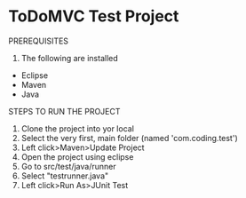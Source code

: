 # ToDoMVC Test Project


PREREQUISITES

1. The following are installed
  - Eclipse
  - Maven
  - Java


STEPS TO RUN THE PROJECT

1. Clone the project into yor local
2. Select the very first, main folder (named 'com.coding.test')
3. Left click>Maven>Update Project
4. Open the project using eclipse
5. Go to src/test/java/runner
6. Select "testrunner.java"
7. Left click>Run As>JUnit Test
